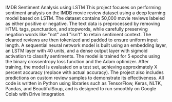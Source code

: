IMDB Sentiment Analysis using LSTM
This project focuses on performing sentiment analysis on the IMDB movie review dataset using a deep learning model based on LSTM. The dataset contains 50,000 movie reviews labeled as either positive or negative. The text data is preprocessed by removing HTML tags, punctuation, and stopwords, while carefully preserving negation words like "not" and "isn't" to retain sentiment context. The cleaned reviews are then tokenized and padded to ensure uniform input length. A sequential neural network model is built using an embedding layer, an LSTM layer with 40 units, and a dense output layer with sigmoid activation to classify sentiments. The model is trained for 5 epochs using the binary crossentropy loss function and the Adam optimizer. After training, the model is evaluated on a test set, achieving approximately X percent accuracy (replace with actual accuracy). The project also includes predictions on custom review samples to demonstrate its effectiveness. All code is written in Python using libraries such as TensorFlow, Keras, NLTK, Pandas, and BeautifulSoup, and is designed to run smoothly on Google Colab with Drive integration.
